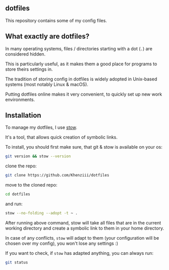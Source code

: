 ## dotfiles

This repository contains some of my config files.

## What exactly are dotfiles?

In many operating systems, files / directories starting with a dot (`.`) are considered hidden.

This is particularly useful, as it makes them a good place for programs to store theirs settings in.

The tradition of storing config in dotfiles is widely adopted in Unix-based systems (most notably Linux & macOS).

Putting dotfiles online makes it very convenient, to quickly set up new work environments.

## Installation

To manage my dotfiles, I use [stow](https://www.gnu.org/software/stow/).

It's a tool, that allows quick creation of symbolic links.

To install, you should first make sure, that git & stow is available on your os:
```bash
git version && stow --version
```

clone the repo:
```bash
git clone https://github.com/Khenziii/dotfiles
```

move to the cloned repo:
```bash
cd dotfiles
```

and run:
```bash
stow --no-folding --adopt -t ~ .
```

After running above command, stow will take all files that are in the current working directory and create a symbolic link to them in your home directory.

In case of any conflicts, `stow` will adapt to them (your configuration will be chosen over my config), you won't lose any settings :)

If you want to check, if `stow` has adapted anything, you can always run:
```bash
git status
```
